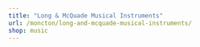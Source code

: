 ```yaml
---
title: "Long & McQuade Musical Instruments"
url: /moncton/long-and-mcquade-musical-instruments/
shop: music
---
```


